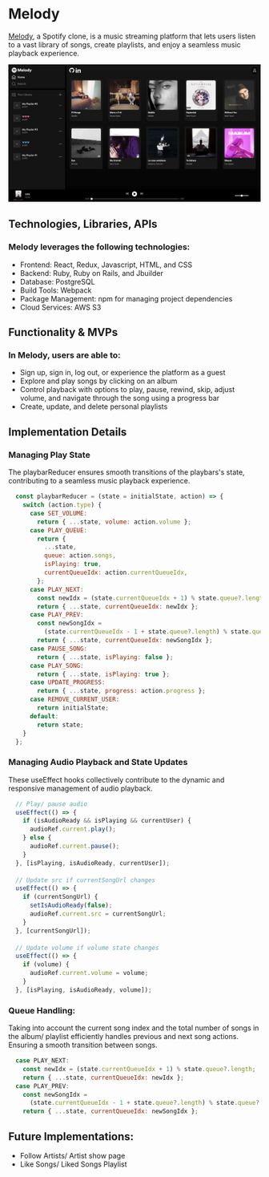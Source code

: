 # Melody

[Melody](https://melody-0euk.onrender.com/), a Spotify clone, is a music streaming platform that lets users listen to a vast library of songs, create playlists, and enjoy a seamless music playback experience.

![Melody Interface](./frontend/src/static/images/readme/melody-interface.png)

## Technologies, Libraries, APIs
### Melody leverages the following technologies:
- Frontend: React, Redux, Javascript, HTML, and CSS
- Backend: Ruby, Ruby on Rails, and Jbuilder
- Database: PostgreSQL
- Build Tools: Webpack 
- Package Management: npm for managing project dependencies
- Cloud Services: AWS S3

## Functionality & MVPs
### In Melody, users are able to:
- Sign up, sign in, log out, or experience the platform as a guest
- Explore and play songs by clicking on an album
- Control playback with options to play, pause, rewind, skip, adjust volume, and navigate through the song using a progress bar
- Create, update, and delete personal playlists

## Implementation Details

### Managing Play State 

The playbarReducer ensures smooth transitions of the playbars's state, contributing to a seamless music playback experience.

```javascript
  const playbarReducer = (state = initialState, action) => {
    switch (action.type) {
      case SET_VOLUME:
        return { ...state, volume: action.volume };
      case PLAY_QUEUE:
        return {
          ...state,
          queue: action.songs,
          isPlaying: true,
          currentQueueIdx: action.currentQueueIdx,
        };
      case PLAY_NEXT:
        const newIdx = (state.currentQueueIdx + 1) % state.queue?.length;
        return { ...state, currentQueueIdx: newIdx };
      case PLAY_PREV:
        const newSongIdx =
          (state.currentQueueIdx - 1 + state.queue?.length) % state.queue?.length;
        return { ...state, currentQueueIdx: newSongIdx };
      case PAUSE_SONG:
        return { ...state, isPlaying: false };
      case PLAY_SONG:
        return { ...state, isPlaying: true };
      case UPDATE_PROGRESS:
        return { ...state, progress: action.progress };
      case REMOVE_CURRENT_USER:
        return initialState;
      default:
        return state;
    }
  };
```

### Managing Audio Playback and State Updates

These useEffect hooks collectively contribute to the dynamic and responsive management of audio playback.

```javascript
  // Play/ pause audio
  useEffect(() => {
    if (isAudioReady && isPlaying && currentUser) {
      audioRef.current.play();
    } else {
      audioRef.current.pause();
    }
  }, [isPlaying, isAudioReady, currentUser]);

  // Update src if currentSongUrl changes
  useEffect(() => {
    if (currentSongUrl) {
      setIsAudioReady(false);
      audioRef.current.src = currentSongUrl;
    }
  }, [currentSongUrl]);

  // Update volume if volume state changes
  useEffect(() => {
    if (volume) {
      audioRef.current.volume = volume;
    }
  }, [isPlaying, isAudioReady, volume]);
  ```

### Queue Handling:

Taking into account the current song index and the total number of songs in the album/ playlist efficiently handles previous and next song actions. Ensuring a smooth transition between songs.

```javascript
  case PLAY_NEXT:
    const newIdx = (state.currentQueueIdx + 1) % state.queue?.length;
    return { ...state, currentQueueIdx: newIdx };
  case PLAY_PREV:
    const newSongIdx =
      (state.currentQueueIdx - 1 + state.queue?.length) % state.queue?.length;
    return { ...state, currentQueueIdx: newSongIdx };
```

## Future Implementations:
- Follow Artists/ Artist show page
- Like Songs/ Liked Songs Playlist